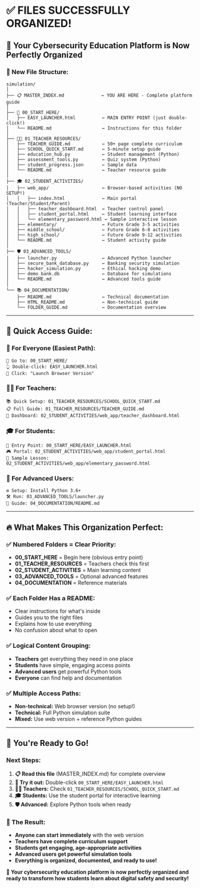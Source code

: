 # ✅ FILES SUCCESSFULLY ORGANIZED!

## 🎉 **Your Cybersecurity Education Platform is Now Perfectly Organized**

### **📁 New File Structure:**

```
simulation/
│
├── 📋 MASTER_INDEX.md              ← YOU ARE HERE - Complete platform guide
│
├── 🚀 00_START_HERE/
│   ├── EASY_LAUNCHER.html          ← MAIN ENTRY POINT (just double-click!)
│   └── README.md                   ← Instructions for this folder
│
├── 👨‍🏫 01_TEACHER_RESOURCES/
│   ├── TEACHER_GUIDE.md            ← 50+ page complete curriculum
│   ├── SCHOOL_QUICK_START.md       ← 5-minute setup guide
│   ├── education_hub.py            ← Student management (Python)
│   ├── assessment_tools.py         ← Quiz system (Python)
│   ├── student_progress.json       ← Sample data
│   └── README.md                   ← Teacher resource guide
│
├── 🎓 02_STUDENT_ACTIVITIES/
│   ├── web_app/                    ← Browser-based activities (NO SETUP!)
│   │   ├── index.html              ← Main portal (Teacher/Student/Parent)
│   │   ├── teacher_dashboard.html  ← Teacher control panel
│   │   ├── student_portal.html     ← Student learning interface
│   │   └── elementary_password.html ← Sample interactive lesson
│   ├── elementary/                 ← Future Grade 3-5 activities
│   ├── middle_school/              ← Future Grade 6-8 activities
│   ├── high_school/                ← Future Grade 9-12 activities
│   └── README.md                   ← Student activity guide
│
├── 🛡️ 03_ADVANCED_TOOLS/
│   ├── launcher.py                 ← Advanced Python launcher
│   ├── secure_bank_database.py     ← Banking security simulation
│   ├── hacker_simulation.py        ← Ethical hacking demo
│   ├── demo_bank.db                ← Database for simulations
│   └── README.md                   ← Advanced tools guide
│
└── 📚 04_DOCUMENTATION/
    ├── README.md                   ← Technical documentation
    ├── HTML_README.md              ← Non-technical guide
    └── FOLDER_GUIDE.md             ← Documentation overview
```

---

## 🎯 **Quick Access Guide:**

### **🌟 For Everyone (Easiest Path):**
```
📁 Go to: 00_START_HERE/
👆 Double-click: EASY_LAUNCHER.html
🚀 Click: "Launch Browser Version"
```

### **👨‍🏫 For Teachers:**
```
📚 Quick Setup: 01_TEACHER_RESOURCES/SCHOOL_QUICK_START.md
📋 Full Guide: 01_TEACHER_RESOURCES/TEACHER_GUIDE.md
🎯 Dashboard: 02_STUDENT_ACTIVITIES/web_app/teacher_dashboard.html
```

### **🎓 For Students:**
```
🚀 Entry Point: 00_START_HERE/EASY_LAUNCHER.html
🎮 Portal: 02_STUDENT_ACTIVITIES/web_app/student_portal.html
📝 Sample Lesson: 02_STUDENT_ACTIVITIES/web_app/elementary_password.html
```

### **🐍 For Advanced Users:**
```
⚙️ Setup: Install Python 3.6+
🛠️ Run: 03_ADVANCED_TOOLS/launcher.py
📖 Guide: 04_DOCUMENTATION/README.md
```

---

## 🔥 **What Makes This Organization Perfect:**

### **✅ Numbered Folders = Clear Priority:**
- **00_START_HERE** = Begin here (obvious entry point)
- **01_TEACHER_RESOURCES** = Teachers check this first
- **02_STUDENT_ACTIVITIES** = Main learning content
- **03_ADVANCED_TOOLS** = Optional advanced features
- **04_DOCUMENTATION** = Reference materials

### **✅ Each Folder Has a README:**
- Clear instructions for what's inside
- Guides you to the right files
- Explains how to use everything
- No confusion about what to open

### **✅ Logical Content Grouping:**
- **Teachers** get everything they need in one place
- **Students** have simple, engaging access points
- **Advanced users** get powerful Python tools
- **Everyone** can find help and documentation

### **✅ Multiple Access Paths:**
- **Non-technical:** Web browser version (no setup!)
- **Technical:** Full Python simulation suite
- **Mixed:** Use web version + reference Python guides

---

## 🎉 **You're Ready to Go!**

### **Next Steps:**
1. **📋 Read this file** (MASTER_INDEX.md) for complete overview
2. **🚀 Try it out:** Double-click `00_START_HERE/EASY_LAUNCHER.html`
3. **👨‍🏫 Teachers:** Check `01_TEACHER_RESOURCES/SCHOOL_QUICK_START.md`
4. **🎓 Students:** Use the student portal for interactive learning
5. **🛡️ Advanced:** Explore Python tools when ready

### **🎯 The Result:**
- **Anyone can start immediately** with the web version
- **Teachers have complete curriculum support**
- **Students get engaging, age-appropriate activities**  
- **Advanced users get powerful simulation tools**
- **Everything is organized, documented, and ready to use!**

**🌟 Your cybersecurity education platform is now perfectly organized and ready to transform how students learn about digital safety and security!**